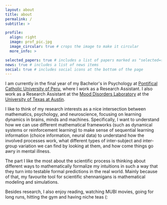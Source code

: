 ```yaml
---
layout: about
title: about
permalink: /
subtitle: >

profile:
  align: right
  image: prof_pic.jpg
  image_circular: true # crops the image to make it circular
  more_info: >

selected_papers: true # includes a list of papers marked as "selected={true}"
news: true # includes a list of news items
social: true # includes social icons at the bottom of the page
---
```

I am currently in the final year of my Bachelor's in Psychology at [Pontifical Catholic University of Peru](https://en.departamento-psicologia.pucp.edu.pe), where I work as a Research Assistant. I also work as a Research Assistant at the [Mood Disorders Laboratory](https://labs.la.utexas.edu/beevers/) at the [University of Texas at Austin](https://www.utexas.edu).

I like to think of my research interests as a nice intersection between mathematics, psychology, and neuroscience, focusing on learning dynamics in brains, minds and machines. Specifically, I want to understand how we can use different mathematical frameworks (such as dynamical systems or reinforcement learning) to make sense of sequential learning information (choice information, neural data) to understand how the involved processes work, what different types of inter-subject and inter-group variation we can find by looking at them, and how come things go awry in mental illness.

The part I like the most about the scientific process is thinking about different ways to mathematically formalize my intuitions in such a way that they turn into testable formal predictions in the real world. Mainly because of that, my favourite tool for scientific shennanigans is mathematical modeling and simulations.

Besides research, I also enjoy reading, watching MUBI movies, going for long runs, hitting the gym and having niche teas (:

<!--
Write your biography here. Tell the world about yourself. Link to your favorite [subreddit](http://reddit.com). You can put a picture in, too. The code is already in, just name your picture `prof_pic.jpg` and put it in the `img/` folder. 

 Put your address / P.O. box / other info right below your picture. You can also disable any of these elements by editing `profile` property of the YAML header of your `_pages/about.md`. Edit `_bibliography/papers.bib` and Jekyll will render your [publications page](/al-folio/publications/) automatically.

 Link to your social media connections, too. This theme is set up to use [Font Awesome icons](https://fontawesome.com/) and [Academicons](https://jpswalsh.github.io/academicons/), like the ones below. Add your Facebook, Twitter, LinkedIn, Google Scholar, or just disable all of them.
-->